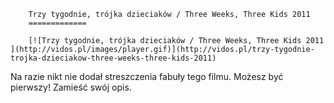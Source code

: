 
        Trzy tygodnie, trójka dzieciaków / Three Weeks, Three Kids 2011 
        =============
        
        [![Trzy tygodnie, trójka dzieciaków / Three Weeks, Three Kids 2011 ](http://vidos.pl/images/player.gif)](http://vidos.pl/trzy-tygodnie-trojka-dzieciakow-three-weeks-three-kids-2011)
        
        
 Na razie nikt nie dodał streszczenia fabuły tego filmu. Możesz być pierwszy! Zamieść swój opis.
    